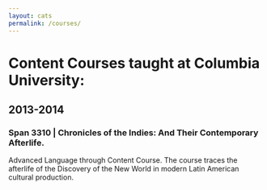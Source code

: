```yaml
---
layout: cats
permalink: /courses/
---
```


# Content Courses taught at Columbia University:

## 2013-2014

### Span 3310 | Chronicles of the Indies: And Their Contemporary Afterlife. 

Advanced Language through Content Course. The course traces the afterlife of the Discovery of the New World in modern Latin American cultural production.

